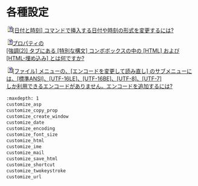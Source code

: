 # 各種設定

![](../../images/q.gif)[\[日付と時刻\] コマンドで挿入する日付や時刻の形式を変更するには?](customize_date)

![](../../images/q.gif)[プロパティの \
\[強調(2)\] タブにある \[特別な構文\] コンボボックスの中の \[HTML\] および \[HTML-埋め込み\] とは何ですか?](customize_html)

![](../../images/q.gif)[\[ファイル\] メニューの、\[エンコードを変更して読み直し\] のサブメニューには、\[標準ANSI\]、\[UTF-16LE\]、\[UTF-16BE\]、\[UTF-8\]、\[UTF-7\] \
しか利用できるエンコードがありません。エンコードを追加するには?](customize_encoding)


```{toctree}
:maxdepth: 1
customize_asp
customize_copy_prop
customize_create_window
customize_date
customize_encoding
customize_font_size
customize_html
customize_ime
customize_mail
customize_save_html
customize_shortcut
customize_twokeystroke
customize_url
```
